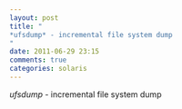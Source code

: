 ```yaml
---
layout: post
title: "
*ufsdump* - incremental file system dump
"
date: 2011-06-29 23:15
comments: true
categories: solaris
---
```


*ufsdump* - incremental file system dump

